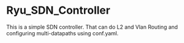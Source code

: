 # Ryu_SDN_Controller
This is a simple SDN controller. That can do L2 and Vlan Routing and configuring multi-datapaths using conf.yaml.

